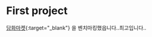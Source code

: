 # First project

[담화마켓](https://www.sooldamhwa.com/damhwaMarket){:target="_blank"} 을 벤치마킹했읍니다..최고입니다..
